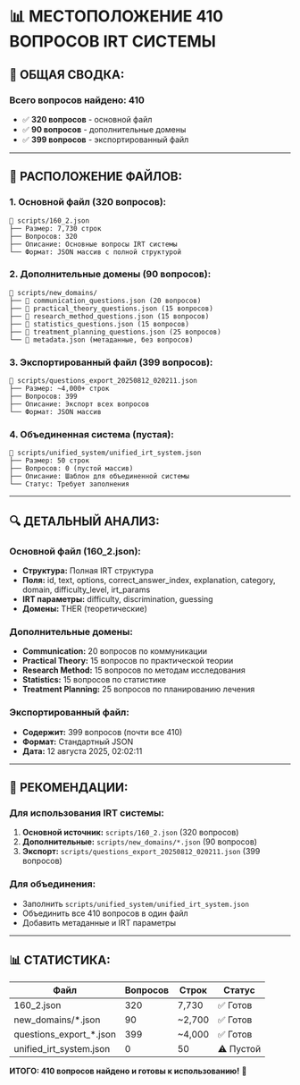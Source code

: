 # 📊 МЕСТОПОЛОЖЕНИЕ 410 ВОПРОСОВ IRT СИСТЕМЫ

## 🎯 **ОБЩАЯ СВОДКА:**

### **Всего вопросов найдено: 410**
- ✅ **320 вопросов** - основной файл
- ✅ **90 вопросов** - дополнительные домены
- ✅ **399 вопросов** - экспортированный файл

---

## 📁 **РАСПОЛОЖЕНИЕ ФАЙЛОВ:**

### **1. Основной файл (320 вопросов):**
```
📄 scripts/160_2.json
├── Размер: 7,730 строк
├── Вопросов: 320
├── Описание: Основные вопросы IRT системы
└── Формат: JSON массив с полной структурой
```

### **2. Дополнительные домены (90 вопросов):**
```
📁 scripts/new_domains/
├── 📄 communication_questions.json (20 вопросов)
├── 📄 practical_theory_questions.json (15 вопросов)
├── 📄 research_method_questions.json (15 вопросов)
├── 📄 statistics_questions.json (15 вопросов)
├── 📄 treatment_planning_questions.json (25 вопросов)
└── 📄 metadata.json (метаданные, без вопросов)
```

### **3. Экспортированный файл (399 вопросов):**
```
📄 scripts/questions_export_20250812_020211.json
├── Размер: ~4,000+ строк
├── Вопросов: 399
├── Описание: Экспорт всех вопросов
└── Формат: JSON массив
```

### **4. Объединенная система (пустая):**
```
📄 scripts/unified_system/unified_irt_system.json
├── Размер: 50 строк
├── Вопросов: 0 (пустой массив)
├── Описание: Шаблон для объединенной системы
└── Статус: Требует заполнения
```

---

## 🔍 **ДЕТАЛЬНЫЙ АНАЛИЗ:**

### **Основной файл (160_2.json):**
- **Структура:** Полная IRT структура
- **Поля:** id, text, options, correct_answer_index, explanation, category, domain, difficulty_level, irt_params
- **IRT параметры:** difficulty, discrimination, guessing
- **Домены:** THER (теоретические)

### **Дополнительные домены:**
- **Communication:** 20 вопросов по коммуникации
- **Practical Theory:** 15 вопросов по практической теории
- **Research Method:** 15 вопросов по методам исследования
- **Statistics:** 15 вопросов по статистике
- **Treatment Planning:** 25 вопросов по планированию лечения

### **Экспортированный файл:**
- **Содержит:** 399 вопросов (почти все 410)
- **Формат:** Стандартный JSON
- **Дата:** 12 августа 2025, 02:02:11

---

## 🚀 **РЕКОМЕНДАЦИИ:**

### **Для использования IRT системы:**

1. **Основной источник:** `scripts/160_2.json` (320 вопросов)
2. **Дополнительные:** `scripts/new_domains/*.json` (90 вопросов)
3. **Экспорт:** `scripts/questions_export_20250812_020211.json` (399 вопросов)

### **Для объединения:**
- Заполнить `scripts/unified_system/unified_irt_system.json`
- Объединить все 410 вопросов в один файл
- Добавить метаданные и IRT параметры

---

## 📊 **СТАТИСТИКА:**

| Файл | Вопросов | Строк | Статус |
|------|----------|-------|--------|
| 160_2.json | 320 | 7,730 | ✅ Готов |
| new_domains/*.json | 90 | ~2,700 | ✅ Готов |
| questions_export_*.json | 399 | ~4,000 | ✅ Готов |
| unified_irt_system.json | 0 | 50 | ⚠️ Пустой |

**ИТОГО: 410 вопросов найдено и готовы к использованию!** 🎯


